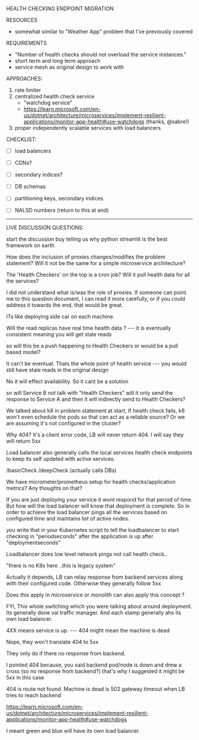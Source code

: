 


HEALTH CHECKING ENDPOINT MIGRATION



RESOURCES
- somewhat similar to "Weather App" problem that I've previously covered





REQUIREMENTS
- "Number of health checks should not overload the service instances."
- short term and long term approach
- service mesh as original design to work with








APPROACHES:
1) rate limiter
2) centralized health check service
    - "watchdog service"
    - https://learn.microsoft.com/en-us/dotnet/architecture/microservices/implement-resilient-applications/monitor-app-health#use-watchdogs (thanks, @sabre!)
3) proper independently scalable services with load balancers













CHECKLIST:
- [ ] load balancers
- [ ] CDNs?
- [ ] secondary indices?
- [ ] DB schemas
- [ ] partitioning keys, secondary indices
- [ ] NALSD numbers (return to this at end)













--------------------
LIVE DISCUSSION QUESTIONS:









start the discussion buy telling us why python streamlit is the best framework on earth









How does the inclusion of proxies changes/modifies the problem statement? Will it not be the same for a simple microservice architecture?






The 'Health Checkers' on the top is a cron job? Will it pull health data for all the services?






I did not understand what is/was the role of proxies. If someone can point me to this question document, I can read it more carefully, or if you could address it towards the end, that would be great.






ITs like deploying side car on  each machine.




Will the read replicas have real time health data ?
\---
it is eventually consistent
meaning you will get stale reads





so will this be a push happening to Health Checkers or would be a pull based model?




It can't be eventual. Thats the whole point of health service
\---
you would still have stale reads in the original design







No it will effect availability.  So it cant be a solution




so will Service B not talk with "Health Checkers" will it only send the response to Service A and then it will indirectly send to Health Checkers?




We talked about k8 in problem statement at start, If health check fails, k8 won't even schedule the pods so that can act as a reliable source? Or we are assuming it's not configured in the cluster? 







Why 404? It's a client error code, LB will never return 404. I will say they will return 5xx



Load balancer  also generally calls the local services health check endpoints to keep its self updated with active services.

/basicCheck
/deepCheck (actually calls DBs)






We have micrometer/prometheus setup for health checks/application metrics? Any thoughts on that?






If you are just deploying your service it wont respond for that period of time.
But how will the load balancer will know that deployment is complete.
So in order to achieve the load balancer pings all the services based on configured time and maintains list of active nodes.








you write that in your Kubernetes script to tell the loadbalancer to start checking in "periodseconds" after the application is up after "deploymentseconds"




Loadbalancer does low level network pings not call health check..



"there is no K8s here ..this is legacy system"







Actually it depends, LB can relay response from backend services along with their configured code. Otherwise they generally follow 5xx 




Does this apply in microservice or monolith can also apply this concept ?





FYI, This whole switching which you were  talking about around deployment. Its generally done vai traffic manager. And each stamp generally ahs its own load balancer.





4XX means service is up.
\---
404 might mean the machine is dead






Nope, they won't translate 404 to 5xx

They only do if there no response from backend.

I pointed 404 because, you said backend pod/node is down and drew a cross (so no response from backend?) that's why I suggested it might be 5xx in this case

404 is route not found. Machine is dead is 502 gateway timeout when LB tries to reach backend











https://learn.microsoft.com/en-us/dotnet/architecture/microservices/implement-resilient-applications/monitor-app-health#use-watchdogs







I meant green and blue will have its own load balancer.




















































